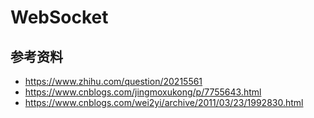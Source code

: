 # WebSocket

## 

## 参考资料

- https://www.zhihu.com/question/20215561
- https://www.cnblogs.com/jingmoxukong/p/7755643.html
- https://www.cnblogs.com/wei2yi/archive/2011/03/23/1992830.html